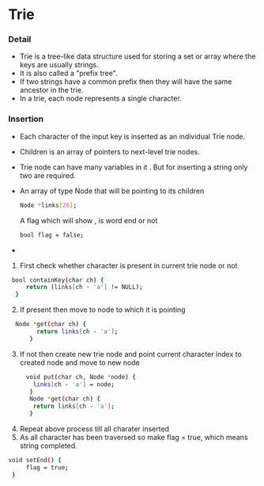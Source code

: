 
# Trie

### Detail
- Trie is a tree-like data structure used for storing a set or  array where the keys are usually strings.
- It is also called a "prefix tree".
- If two strings have a common prefix then they will have the same ancestor in the trie.
- In a trie, each node represents a single character.

### Insertion
- Each character of the input key is inserted as an individual Trie node.
- Children is an array of pointers to next-level trie nodes.
- Trie node can have many variables in it . But for inserting a string only two are required.
- 
   An array of type Node that will be pointing to its children 
   ```sh
   Node *links[26];
   ```
    A flag which will show , is word end or not
    ```sh
   bool flag = false;
   ```

-

   1. First check whether character is present in current trie node or not
   ```sh
    bool containKey(char ch) {
		return (links[ch - 'a'] != NULL);
	 } 
   ```
  
   2. If present then move to node to which it is pointing
```sh
  Node *get(char ch) {
		return links[ch - 'a'];
	  }
   ```
   
   3. If not then create new trie node and point current character index to created node and move to new node
 ```sh
      void put(char ch, Node *node) {
		links[ch - 'a'] = node;
	   }
	   Node *get(char ch) {
		return links[ch - 'a'];
	   }
 ```
   4. Repeat above process till all charater inserted
   5. As all character has been traversed so make flag = true, which means string completed.
   ```sh
   void setEnd() {
		flag = true;
	}
 ```
    
